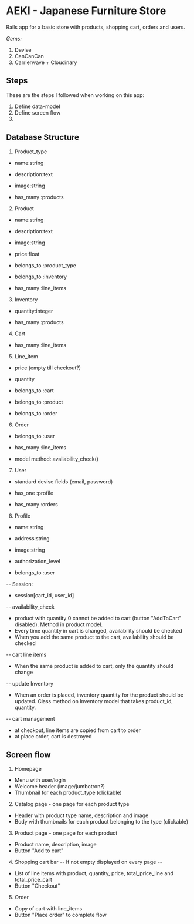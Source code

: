 # AEKI - Japanese Furniture Store

Rails app for a basic store with products, shopping cart, orders and users.

*Gems:*
1. Devise
2. CanCanCan
3. Carrierwave + Cloudinary

## Steps

These are the steps I followed when working on this app:

1. Define data-model
2. Define screen flow
3.

## Database Structure

1. Product_type
  * name:string
  * description:text
  * image:string

  * has_many :products

2. Product
  * name:string
  * description:text
  * image:string
  * price:float

  * belongs_to :product_type
  * belongs_to :inventory
  * has_many :line_items

3. Inventory
  * quantity:integer

  * has_many :products

4. Cart
  * has_many :line_items

5. Line_item
  * price (empty till checkout?)
  * quantity

  * belongs_to :cart
  * belongs_to :product
  * belongs_to :order

6. Order
  * belongs_to :user
  * has_many :line_items

  * model method: availability_check()

7. User
  * standard devise fields (email, password)

  * has_one :profile
  * has_many :orders

8. Profile
  * name:string
  * address:string
  * image:string
  * authorization_level

  * belongs_to :user

-- Session:
  * session[cart_id, user_id]

-- availability_check
  * product with quantity 0 cannot be added to cart (button "AddToCart" disabled). Method in product model.
  * Every time quantity in cart is changed, availability should be checked
  * When you add the same product to the cart, availability should be checked

-- cart line items
  * When the same product is added to cart, only the quantity should change

-- update Inventory
  * When an order is placed, inventory quantity for the product should be updated. Class method on Inventory model that takes product_id, quantity.

-- cart management
  * at checkout, line items are copied from cart to order
  * at place order, cart is destroyed





## Screen flow

1. Homepage
  * Menu with user/login
  * Welcome header (image/jumbotron?)
  * Thumbnail for each product_type (clickable)

2. Catalog page - one page for each product type
  * Header with product type name, description and image
  * Body with thumbnails for each product belonging to the type (clickable)

3. Product page - one page for each product
  * Product name, description, image
  * Button "Add to cart"

4. Shopping cart bar
  -- If not empty displayed on every page --
  * List of line items with product, quantity, price, total_price_line and total_price_cart
  * Button "Checkout"

5. Order
  * Copy of cart with line_items
  * Button "Place order" to complete flow
